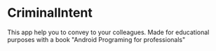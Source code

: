 # CriminalIntent
This app help you to convey to your colleagues.
Made for educational purposes with a book "Android Programing for professionals"
